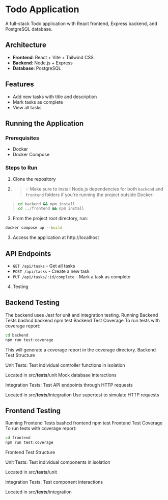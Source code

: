 # Todo Application

A full-stack Todo application with React frontend, Express backend, and PostgreSQL database.

## Architecture

- **Frontend**: React + Vite + Tailwind CSS
- **Backend**: Node.js + Express
- **Database**: PostgreSQL

## Features

- Add new tasks with title and description
- Mark tasks as complete
- View all tasks

## Running the Application

### Prerequisites

- Docker
- Docker Compose

### Steps to Run

1. Clone the repository
2. > 💡 Make sure to install Node.js dependencies for both `backend` and `frontend` folders if you're running the project outside Docker:
> 
> ```bash
> cd backend && npm install
> cd ../frontend && npm install
> ```

3. From the project root directory, run:

```bash
docker compose up --build
```

3. Access the application at http://localhost

## API Endpoints

- `GET /api/tasks` - Get all tasks
- `POST /api/tasks` - Create a new task
- `PUT /api/tasks/:id/complete` - Mark a task as complete


4. Testing
## Backend Testing
The backend uses Jest for unit and integration testing.
Running Backend Tests
bashcd backend
npm test
Backend Test Coverage
To run tests with coverage report:
```bash
cd backend
npm run test:coverage
```
This will generate a coverage report in the coverage directory.
Backend Test Structure

Unit Tests: Test individual controller functions in isolation

Located in src/__tests__/unit
Mock database interactions


Integration Tests: Test API endpoints through HTTP requests

Located in src/__tests__/integration
Use supertest to simulate HTTP requests



## Frontend Testing
Running Frontend Tests
bashcd frontend
npm test
Frontend Test Coverage
To run tests with coverage report:
```bash
cd frontend
npm run test:coverage
```
Frontend Test Structure

Unit Tests: Test individual components in isolation

Located in src/__tests__/unit

Integration Tests: Test component interactions

Located in src/__tests__/integration
